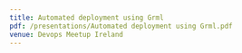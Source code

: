 ```yaml
---
title: Automated deployment using Grml
pdf: /presentations/Automated deployment using Grml.pdf
venue: Devops Meetup Ireland
---
```

